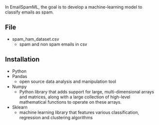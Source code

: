 In EmailSpamML, the goal is to develop a machine-learning model to classify emails as spam.

## File

* spam_ham_dataset.csv
  * spam and non spam emails in csv

## Installation

* Python
* Pandas
  * open source data analysis and manipulation tool
* Numpy
  * Python library that adds support for large, multi-dimensional arrays and matrices, along with a large collection of high-level mathematical functions to operate on these arrays.
* Sklearn
  * machine learning library that features various classification, regression and clustering algorithms
